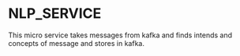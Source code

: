# NLP_SERVICE


This micro service takes messages from kafka and finds intends and concepts of message
and stores in kafka.